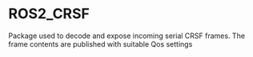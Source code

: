 # ROS2_CRSF
Package used to decode and expose incoming serial CRSF frames. The frame contents are published with suitable Qos settings
